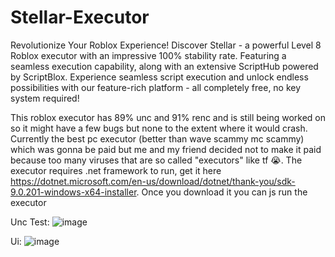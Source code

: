 # Stellar-Executor
Revolutionize Your Roblox Experience!
Discover Stellar - a powerful Level 8 Roblox executor with an impressive 100% stability rate. Featuring a seamless execution capability, along with an extensive ScriptHub powered by ScriptBlox. Experience seamless script execution and unlock endless possibilities with our feature-rich platform - all completely free, no key system required!

This roblox executor has 89% unc and 91% renc and is still being worked on so it might have a few bugs but none to the extent where it would crash. Currently the best pc executor (better than wave scammy mc scammy) which was gonna be paid but me and my friend decided not to make it paid because too many viruses that are so called "executors" like tf :sob:. The executor requires .net framework to run, get it here https://dotnet.microsoft.com/en-us/download/dotnet/thank-you/sdk-9.0.201-windows-x64-installer. Once you download it you can js run the executor

Unc Test: ![image](https://github.com/user-attachments/assets/e2ca536d-d9e4-4bcf-b485-92faff93f9fc)


Ui:   ![image](https://github.com/user-attachments/assets/1e36a7b1-66dc-4e0a-896e-0d9601fcaecb)


